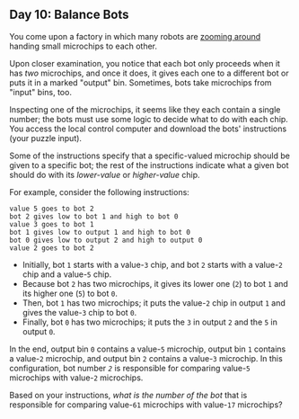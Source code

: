 ## Day 10: Balance Bots

You come upon a factory in which many robots are [zooming around](https://www.youtube.com/watch?v=JnkMyfQ5YfY&t=40) handing small microchips to each other.


Upon closer examination, you notice that each bot only proceeds when it has *two* microchips, and once it does, it gives each one to a different bot or puts it in a marked "output" bin. Sometimes, bots take microchips from "input" bins, too.


Inspecting one of the microchips, it seems like they each contain a single number; the bots must use some logic to decide what to do with each chip. You access the local control computer and download the bots' instructions (your puzzle input).


Some of the instructions specify that a specific-valued microchip should be given to a specific bot; the rest of the instructions indicate what a given bot should do with its *lower-value* or *higher-value* chip.


For example, consider the following instructions:



```
value 5 goes to bot 2
bot 2 gives low to bot 1 and high to bot 0
value 3 goes to bot 1
bot 1 gives low to output 1 and high to bot 0
bot 0 gives low to output 2 and high to output 0
value 2 goes to bot 2

```

* Initially, bot `1` starts with a value-`3` chip, and bot `2` starts with a value-`2` chip and a value-`5` chip.
* Because bot `2` has two microchips, it gives its lower one (`2`) to bot `1` and its higher one (`5`) to bot `0`.
* Then, bot `1` has two microchips; it puts the value-`2` chip in output `1` and gives the value-`3` chip to bot `0`.
* Finally, bot `0` has two microchips; it puts the `3` in output `2` and the `5` in output `0`.


In the end, output bin `0` contains a value-`5` microchip, output bin `1` contains a value-`2` microchip, and output bin `2` contains a value-`3` microchip. In this configuration, bot number *`2`* is responsible for comparing value-`5` microchips with value-`2` microchips.


Based on your instructions, *what is the number of the bot* that is responsible for comparing value-`61` microchips with value-`17` microchips?


